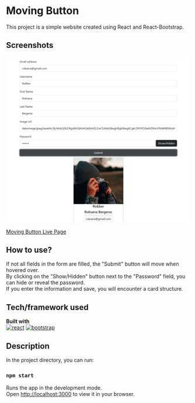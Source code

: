 # Moving Button
This project is a simple website created using React and React-Bootstrap.
## Screenshots
![Project snapshot](./moving.jpg) 

[Moving Button Live Page](https://moving-button-esma.netlify.app/)
## How to use?
If not all fields in the form are filled, the "Submit" button will move when hovered over.<br>
By clicking on the "Show/Hidden" button next to the "Password" field, you can hide or reveal the password.<br>
If you enter the information and save, you will encounter a card structure.<br>
## Tech/framework used

<b>Built with</b> <br>
<a href="#"><img src="https://w7.pngwing.com/pngs/403/269/png-transparent-react-react-native-logos-brands-in-colors-icon-thumbnail.png" alt="react" width="40"/></a> 
<a href="#"><img src="https://react-bootstrap.netlify.app/img/logo.svg" alt="bootstrap" width="40"/></a> 
## Description
In the project directory, you can run:
### `npm start`
Runs the app in the development mode.\
Open [http://localhost:3000](http://localhost:3000) to view it in your browser.










 
